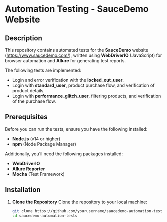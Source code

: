 # Automation Testing - SauceDemo Website

## Description
This repository contains automated tests for the **SauceDemo** website (https://www.saucedemo.com/), written using **WebDriverIO** (JavaScript) for browser automation and **Allure** for generating test reports.

The following tests are implemented:
- Login and error verification with the **locked_out_user**.
- Login with **standard_user**, product purchase flow, and verification of product details.
- Login with **performance_glitch_user**, filtering products, and verification of the purchase flow.

## Prerequisites

Before you can run the tests, ensure you have the following installed:
- **Node.js** (v14 or higher)
- **npm** (Node Package Manager)

Additionally, you’ll need the following packages installed:
- **WebDriverIO**
- **Allure Reporter**
- **Mocha** (Test Framework)

## Installation

1. **Clone the Repository**
   Clone the repository to your local machine:
   ```bash
   git clone https://github.com/yourusername/saucedemo-automation-tests.git
   cd saucedemo-automation-tests


